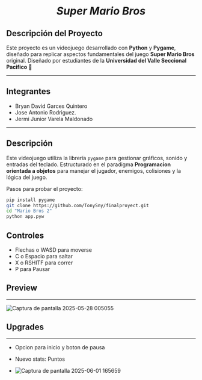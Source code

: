 
***<h1 style="text-align:center;">Super Mario Bros </h1>***


## Descripción del Proyecto

Este proyecto es un videojuego desarrollado con **Python** y **Pygame**, diseñado para replicar aspectos fundamentales del juego **Super Mario Bros** original. Diseñado por estudiantes de la **Universidad del Valle Seccional Pacifico** 🔰

---

## Integrantes

- Bryan David Garces Quintero 
- Jose Antonio Rodriguez.
- Jermi Junior Varela Maldonado

---

## Descripción 

Este videojuego utiliza la librería `pygame` para gestionar gráficos, sonido y entradas del teclado. Estructurado en el paradigma **Programacion orientada a objetos** para manejar el jugador, enemigos, colisiones y  la lógica del juego.


Pasos para probar el proyecto: 
```bash
pip install pygame
git clone https://github.com/TonySny/finalproyect.git
cd "Mario Bros 2"
python app.pyw
```

## Controles 

- Flechas o WASD para moverse
- C o Espacio para saltar
- X o RSHITF para correr
- P para Pausar 


## Preview 
---
![Captura de pantalla 2025-05-28 005055](https://github.com/user-attachments/assets/ecac864a-83ca-4be9-8ee6-6a0e19ad4eca)

## Upgrades
---
- Opcion para inicio y boton de pausa
- Nuevo stats: Puntos 

- ![Captura de pantalla 2025-06-01 165659](https://github.com/user-attachments/assets/97981895-2d17-4f05-a170-e1458d9fd3d3)

